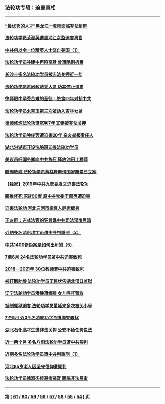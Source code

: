 ### 法轮功专辑：迫害真相
---
#### [“最优秀的人才”黑龙江一教师面临非法庭审](../../pages/nf4379/n13252717.md?09240430) 
#### [法轮功学员范淑英遭黑龙江女监迫害离世](../../pages/nf4379/n13247977.md?09240430) 
#### [中共何以令一位精英人士流亡美国（1）](../../pages/nf4379/n13240636.md?09240430) 
#### [法轮功学员孙建中再陷冤狱 曾遭酷刑折磨](../../pages/nf4379/n13245440.md?09240430) 
#### [长沙十多名法轮功学员被非法关押近一年](../../pages/nf4379/n13245260.md?09240430) 
#### [法轮功学员质问政法委人员 劝其停止迫害](../../pages/nf4379/n13245194.md?09240430) 
#### [律师眼中承受苦难的圣徒：绝食四年对抗中共](../../pages/nf4379/n13230075.md?09240430) 
#### [法轮功学员朱喜玉第三次被劫入吉林女监](../../pages/nf4379/n13242439.md?09240430) 
#### [律师修炼法轮功遭冤判7年 其妻被非法关押](../../pages/nf4379/n13239559.md?09240430) 
#### [法轮功学员钟俊芳遭迫害20年 亲友举报责任人](../../pages/nf4379/n13236782.md?09240430) 
#### [湖北洪湖市开设洗脑班迫害法轮功学员](../../pages/nf4379/n13233325.md?09240430) 
#### [美议员吁国务卿向中共施压 释放油田工程师](../../pages/nf4379/n13233845.md?09240430) 
#### [酷刑致残 法轮功学员黄柱峰申请国家赔偿已立案](../../pages/nf4379/n13231174.md?09240430) 
#### [【独家】2019年中共九部委发文迫害法轮功](../../pages/nf4379/n13228999.md?09240430) 
#### [腰椎坏死 驼背90度 原中共党委干部再遭迫害](../../pages/nf4379/n13228165.md?09240430) 
#### [迫害法轮功 河北三河市逾百人厄运缠身](../../pages/nf4379/n13222468.md?09240430) 
#### [王友群：吉林法官的狂言曝中共司法深度黑暗](../../pages/nf4379/n13226841.md?09240430) 
#### [近期多名法轮功学员遭中共判重刑（2）](../../pages/nf4379/n13226951.md?09240430) 
#### [中共1400例伪案是如何出炉的（5）](../../pages/nf4379/n13226831.md?09240430) 
#### [7至8月 24名法轮功学员被中共迫害致死](../../pages/nf4379/n13224163.md?09240430) 
#### [2018—2021年 30位教师遭中共迫害致死](../../pages/nf4379/n13221692.md?09240430) 
#### [被打断肋骨 法轮功学员王琼状告湖北汉口监狱](../../pages/nf4379/n13220020.md?09240430) 
#### [辽宁法轮功学员潘静遭绑架 女儿呼吁营救](../../pages/nf4379/n13219679.md?09240430) 
#### [抵制冤狱迫害 法轮功学员瞿延来多次被关小号](../../pages/nf4379/n13219166.md?09240430) 
#### [7至8月 近3千名法轮功学员遭绑架骚扰](../../pages/nf4379/n13211820.md?09240430) 
#### [湖北石化高材生遭非法关押 公安不给任何说法](../../pages/nf4379/n13217441.md?09240430) 
#### [近一两个月 多名八旬法轮功学员遭中共冤判](../../pages/nf4379/n13216669.md?09240430) 
#### [近期多名法轮功学员遭中共判重刑（1）](../../pages/nf4379/n13206934.md?09240430) 
#### [河北85岁老人因坚守信仰遭冤判](../../pages/nf4379/n13214795.md?09240430) 
#### [法轮功学员魏淑杰传避疫福音 面临非法庭审](../../pages/nf4379/n13212502.md?09240430) 

---
#### 第 [ [61](./61.md?09240430) / [60](./60.md?09240430) / [59](./59.md?09240430) / [58](./58.md?09240430) / [57](./57.md?09240430) / [56](./56.md?09240430) / [55](./55.md?09240430) / [54](./54.md?09240430) ] 页
